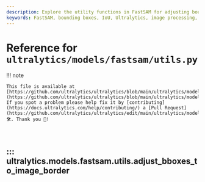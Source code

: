 ```yaml
---
description: Explore the utility functions in FastSAM for adjusting bounding boxes and calculating IoU, benefiting computer vision projects.
keywords: FastSAM, bounding boxes, IoU, Ultralytics, image processing, computer vision
---
```


# Reference for `ultralytics/models/fastsam/utils.py`

!!! note

    This file is available at [https://github.com/ultralytics/ultralytics/blob/main/ultralytics/models/fastsam/utils.py](https://github.com/ultralytics/ultralytics/blob/main/ultralytics/models/fastsam/utils.py). If you spot a problem please help fix it by [contributing](https://docs.ultralytics.com/help/contributing/) a [Pull Request](https://github.com/ultralytics/ultralytics/edit/main/ultralytics/models/fastsam/utils.py) 🛠️. Thank you 🙏!

<br>

## ::: ultralytics.models.fastsam.utils.adjust_bboxes_to_image_border

<br><br>
